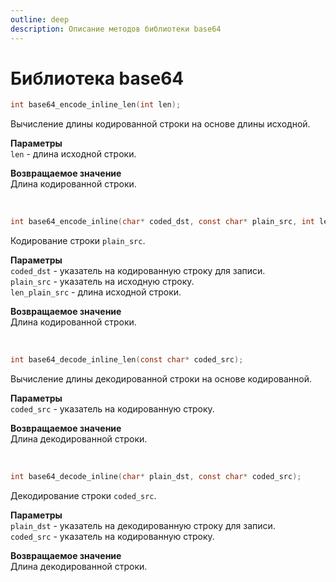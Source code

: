 ```yaml
---
outline: deep
description: Описание методов библиотеки base64
---
```


# Библиотека base64

```C
int base64_encode_inline_len(int len);
```

Вычисление длины кодированной строки на основе длины исходной.

**Параметры**\
`len` - длина исходной строки.

**Возвращаемое значение**\
Длина кодированной строки.

<br>

```C
int base64_encode_inline(char* coded_dst, const char* plain_src, int len_plain_src);
```

Кодирование строки `plain_src`. 

**Параметры**\
`coded_dst` - указатель на кодированную строку для записи.\
`plain_src` - указатель на исходную строку.\
`len_plain_src` - длина исходной строки.

**Возвращаемое значение**\
Длина кодированной строки.

<br>

```C
int base64_decode_inline_len(const char* coded_src);
```

Вычисление длины декодированной строки на основе кодированной.

**Параметры**\
`coded_src` - указатель на кодированную строку.

**Возвращаемое значение**\
Длина декодированной строки.

<br>

```C
int base64_decode_inline(char* plain_dst, const char* coded_src);
```

Декодирование строки `coded_src`.

**Параметры**\
`plain_dst` - указатель на декодированную строку для записи.\
`coded_src` - указатель на кодированную строку.

**Возвращаемое значение**\
Длина декодированной строки.
